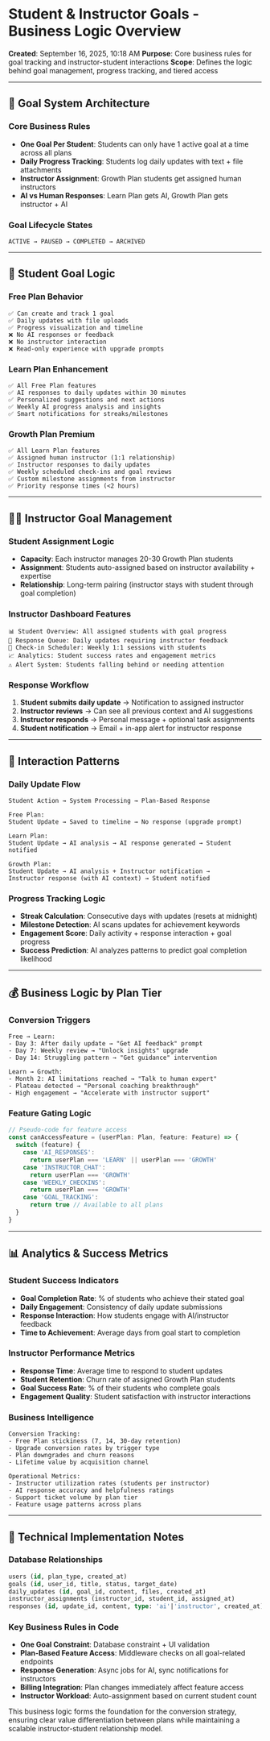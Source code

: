 # Student & Instructor Goals - Business Logic Overview

**Created**: September 16, 2025, 10:18 AM
**Purpose**: Core business rules for goal tracking and instructor-student interactions
**Scope**: Defines the logic behind goal management, progress tracking, and tiered access

---

## 🎯 **Goal System Architecture**

### **Core Business Rules**
- **One Goal Per Student**: Students can only have 1 active goal at a time across all plans
- **Daily Progress Tracking**: Students log daily updates with text + file attachments
- **Instructor Assignment**: Growth Plan students get assigned human instructors
- **AI vs Human Responses**: Learn Plan gets AI, Growth Plan gets instructor + AI

### **Goal Lifecycle States**
```
ACTIVE → PAUSED → COMPLETED → ARCHIVED
```

---

## 👤 **Student Goal Logic**

### **Free Plan Behavior**
```
✅ Can create and track 1 goal
✅ Daily updates with file uploads
✅ Progress visualization and timeline
❌ No AI responses or feedback
❌ No instructor interaction
❌ Read-only experience with upgrade prompts
```

### **Learn Plan Enhancement**
```
✅ All Free Plan features
✅ AI responses to daily updates within 30 minutes
✅ Personalized suggestions and next actions
✅ Weekly AI progress analysis and insights
✅ Smart notifications for streaks/milestones
```

### **Growth Plan Premium**
```
✅ All Learn Plan features
✅ Assigned human instructor (1:1 relationship)
✅ Instructor responses to daily updates
✅ Weekly scheduled check-ins and goal reviews
✅ Custom milestone assignments from instructor
✅ Priority response times (<2 hours)
```

---

## 👨‍🏫 **Instructor Goal Management**

### **Student Assignment Logic**
- **Capacity**: Each instructor manages 20-30 Growth Plan students
- **Assignment**: Students auto-assigned based on instructor availability + expertise
- **Relationship**: Long-term pairing (instructor stays with student through goal completion)

### **Instructor Dashboard Features**
```
📊 Student Overview: All assigned students with goal progress
💬 Response Queue: Daily updates requiring instructor feedback
📅 Check-in Scheduler: Weekly 1:1 sessions with students
📈 Analytics: Student success rates and engagement metrics
⚠️ Alert System: Students falling behind or needing attention
```

### **Response Workflow**
1. **Student submits daily update** → Notification to assigned instructor
2. **Instructor reviews** → Can see all previous context and AI suggestions
3. **Instructor responds** → Personal message + optional task assignments
4. **Student notification** → Email + in-app alert for instructor response

---

## 🔄 **Interaction Patterns**

### **Daily Update Flow**
```
Student Action → System Processing → Plan-Based Response

Free Plan:
Student Update → Saved to timeline → No response (upgrade prompt)

Learn Plan:
Student Update → AI analysis → AI response generated → Student notified

Growth Plan:
Student Update → AI analysis + Instructor notification →
Instructor response (with AI context) → Student notified
```

### **Progress Tracking Logic**
- **Streak Calculation**: Consecutive days with updates (resets at midnight)
- **Milestone Detection**: AI scans updates for achievement keywords
- **Engagement Score**: Daily activity + response interaction + goal progress
- **Success Prediction**: AI analyzes patterns to predict goal completion likelihood

---

## 💰 **Business Logic by Plan Tier**

### **Conversion Triggers**
```
Free → Learn:
- Day 3: After daily update → "Get AI feedback" prompt
- Day 7: Weekly review → "Unlock insights" upgrade
- Day 14: Struggling pattern → "Get guidance" intervention

Learn → Growth:
- Month 2: AI limitations reached → "Talk to human expert"
- Plateau detected → "Personal coaching breakthrough"
- High engagement → "Accelerate with instructor support"
```

### **Feature Gating Logic**
```typescript
// Pseudo-code for feature access
const canAccessFeature = (userPlan: Plan, feature: Feature) => {
  switch (feature) {
    case 'AI_RESPONSES':
      return userPlan === 'LEARN' || userPlan === 'GROWTH'
    case 'INSTRUCTOR_CHAT':
      return userPlan === 'GROWTH'
    case 'WEEKLY_CHECKINS':
      return userPlan === 'GROWTH'
    case 'GOAL_TRACKING':
      return true // Available to all plans
  }
}
```

---

## 📊 **Analytics & Success Metrics**

### **Student Success Indicators**
- **Goal Completion Rate**: % of students who achieve their stated goal
- **Daily Engagement**: Consistency of daily update submissions
- **Response Interaction**: How students engage with AI/instructor feedback
- **Time to Achievement**: Average days from goal start to completion

### **Instructor Performance Metrics**
- **Response Time**: Average time to respond to student updates
- **Student Retention**: Churn rate of assigned Growth Plan students
- **Goal Success Rate**: % of their students who complete goals
- **Engagement Quality**: Student satisfaction with instructor interactions

### **Business Intelligence**
```
Conversion Tracking:
- Free Plan stickiness (7, 14, 30-day retention)
- Upgrade conversion rates by trigger type
- Plan downgrades and churn reasons
- Lifetime value by acquisition channel

Operational Metrics:
- Instructor utilization rates (students per instructor)
- AI response accuracy and helpfulness ratings
- Support ticket volume by plan tier
- Feature usage patterns across plans
```

---

## 🔧 **Technical Implementation Notes**

### **Database Relationships**
```sql
users (id, plan_type, created_at)
goals (id, user_id, title, status, target_date)
daily_updates (id, goal_id, content, files, created_at)
instructor_assignments (instructor_id, student_id, assigned_at)
responses (id, update_id, content, type: 'ai'|'instructor', created_at)
```

### **Key Business Rules in Code**
- **One Goal Constraint**: Database constraint + UI validation
- **Plan-Based Feature Access**: Middleware checks on all goal-related endpoints
- **Response Generation**: Async jobs for AI, sync notifications for instructors
- **Billing Integration**: Plan changes immediately affect feature access
- **Instructor Workload**: Auto-assignment based on current student count

This business logic forms the foundation for the conversion strategy, ensuring clear value differentiation between plans while maintaining a scalable instructor-student relationship model.